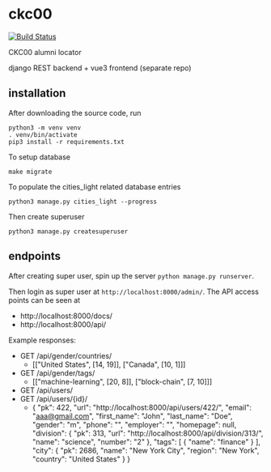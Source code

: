 # ckc00
[![Build Status](https://travis-ci.org/nosarthur/ckc00alumni.svg?branch=master)](https://travis-ci.org/nosarthur/ckc00alumni)

CKC00 alumni locator

django REST backend + vue3 frontend (separate repo)

## installation

After downloading the source code, run
```
python3 -m venv venv
. venv/bin/activate
pip3 install -r requirements.txt
```

To setup database
```
make migrate
```

To populate the cities_light related database entries
```
python3 manage.py cities_light --progress
```

Then create superuser
```
python3 manage.py createsuperuser
```

## endpoints

After creating super user, spin up the server `python manage.py runserver`.

Then login as super user at `http://localhost:8000/admin/`. The API access
points can be seen at

* http://localhost:8000/docs/
* http://localhost:8000/api/

Example responses:

* GET /api/gender/countries/
    * [["United States", [14, 19]], ["Canada", [10, 1]]]
* GET /api/gender/tags/
    * [["machine-learning", [20, 8]], ["block-chain", [7, 10]]]
* GET /api/users/
* GET /api/users/{id}/
    * { "pk": 422,
        "url": "http://localhost:8000/api/users/422/",
        "email": "aaa@gmail.com",
        "first_name": "John",
        "last_name": "Doe",
        "gender": "m",
        "phone": "",
        "employer": "",
        "homepage": null,
        "division": {
          "pk": 313,
          "url": "http://localhost:8000/api/division/313/",
          "name": "science",
          "number": "2"
        },
        "tags": [
          {
           "name": "finance"
          }
        ],
        "city": {
          "pk": 2686,
          "name": "New York City",
          "region": "New York",
          "country": "United States"
        }
      }

